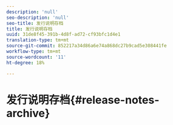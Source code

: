 ```yaml
---
description: 'null'
seo-description: 'null'
seo-title: 发行说明存档
title: 发行说明存档
uuid: 31de8f45-391b-4d8f-ad72-cf93bfc1d4e1
translation-type: tm+mt
source-git-commit: 852217a34d86a6e74a868dc27b9cad5e308441fe
workflow-type: tm+mt
source-wordcount: '11'
ht-degree: 18%

---
```



# 发行说明存档{#release-notes-archive}

